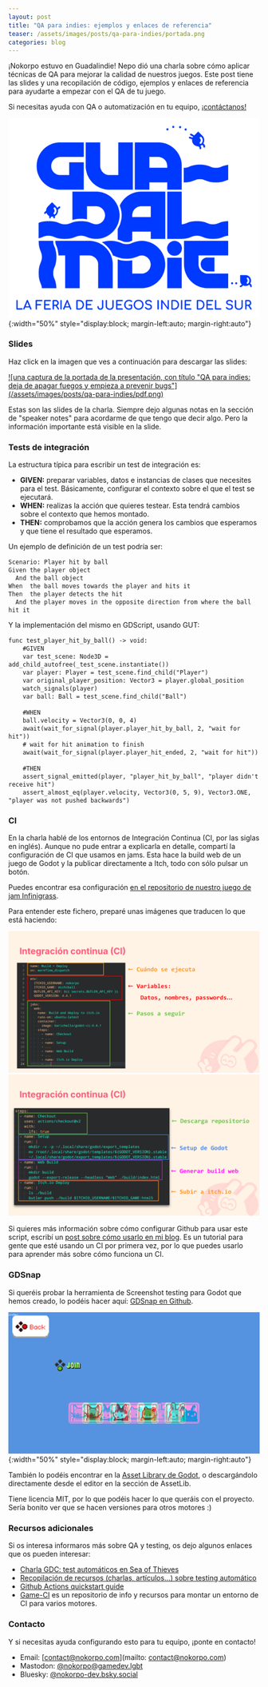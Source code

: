 ```yaml
---
layout: post
title: "QA para indies: ejemplos y enlaces de referencia"
teaser: /assets/images/posts/qa-para-indies/portada.png
categories: blog
---
```


¡Nokorpo estuvo en Guadalindie! Nepo dió una charla sobre cómo aplicar técnicas de QA para mejorar la calidad de nuestros juegos. Este post tiene las slides y una recopilación de código, ejemplos y enlaces de referencia para ayudarte a empezar con el QA de tu juego.

Si necesitas ayuda con QA o automatización en tu equipo, [¡contáctanos!](#contacto)

![logo de Guadalindie, la feria de juegos indie del sur](/assets/images/posts/qa-para-indies/guadalindie-logo.png){:width="50%" style="display:block; margin-left:auto; margin-right:auto"}

### Slides

Haz click en la imagen que ves a continuación para descargar las slides:

<a href="/assets/downloads/guadalindie/guadalindie.pdf">
![una captura de la portada de la presentación, con título "QA para indies: deja de apagar fuegos y empieza a prevenir bugs"](/assets/images/posts/qa-para-indies/pdf.png)
</a>

Estas son las slides de la charla. Siempre dejo algunas notas en la sección de "speaker notes" para acordarme de que tengo que decir algo. Pero la información importante está visible en la slide.

### Tests de integración

La estructura típica para escribir un test de integración es:

* **GIVEN:** preparar variables, datos e instancias de clases que necesites para el test. Básicamente, configurar el contexto sobre el que el test se ejecutará.
* **WHEN:** realizas la acción que quieres testear. Esta tendrá cambios sobre el contexto que hemos montado.
* **THEN:** comprobamos que la acción genera los cambios que esperamos y que tiene el resultado que esperamos.

Un ejemplo de definición de un test podría ser:

```gherkin
Scenario: Player hit by ball
Given the player object
  And the ball object
When  the ball moves towards the player and hits it
Then  the player detects the hit
  And the player moves in the opposite direction from where the ball hit it
```

Y la implementación del mismo en GDScript, usando GUT:

```gdscript
func test_player_hit_by_ball() -> void:
	#GIVEN
	var test_scene: Node3D = add_child_autofree(_test_scene.instantiate())
	var player: Player = test_scene.find_child("Player")
	var original_player_position: Vector3 = player.global_position
	watch_signals(player)
	var ball: Ball = test_scene.find_child("Ball")

	#WHEN
	ball.velocity = Vector3(0, 0, 4)
	await(wait_for_signal(player.player_hit_by_ball, 2, "wait for hit"))
	# wait for hit animation to finish
	await(wait_for_signal(player.player_hit_ended, 2, "wait for hit"))
	
	#THEN
	assert_signal_emitted(player, "player_hit_by_ball", "player didn't receive hit")
	assert_almost_eq(player.velocity, Vector3(0, 5, 9), Vector3.ONE, "player was not pushed backwards")

```

### CI

En la charla hablé de los entornos de Integración Continua (CI, por las siglas en inglés). Aunque no pude entrar a explicarla en detalle, compartí la configuración de CI que usamos en jams. Esta hace la build web de un juego de Godot y la publicar directamente a Itch, todo con sólo pulsar un botón.

Puedes encontrar esa configuración [en el repositorio de nuestro juego de jam Infinigrass](https://github.com/Nokorpo/infinigrass/blob/main/.github/workflows/main.yml).

Para entender este fichero, preparé unas imágenes que traducen lo que está haciendo:

![Captura del fichero de configuración del CI de Michiball. Separo el fichero en 3 partes: la configuración de cuándo se ejecuta, la sección de variables y la sección de los pasos a seguir](/assets/images/posts/qa-para-indies/config_ci_01.png)
![Captura del fichero de configuración del CI de Michiball. Está enfocada la parte de los pasos a seguir. Los pasos están separados en 4 partes: descarga del repositorio, setup de godot, generar la build web, subirla a itch](/assets/images/posts/qa-para-indies/config_ci_02.png)

Si quieres más información sobre cómo configurar Github para usar este script, escribí un [post sobre cómo usarlo en mi blog](https://nepo.dev/posts/ci-config-para-jams.html). Es un tutorial para gente que esté usando un CI por primera vez, por lo que puedes usarlo para aprender más sobre cómo funciona un CI.

### GDSnap

Si queréis probar la herramienta de Screenshot testing para Godot que hemos creado, lo podéis hacer aquí: [GDSnap en Github](https://github.com/Nokorpo/GDsnap).

![imagen de diferencia entre 2 capturas generado por GDSnap](/assets/images/posts/qa-para-indies/player_selection_diff.png){:width="50%" style="display:block; margin-left:auto; margin-right:auto"}

También lo podéis encontrar en la [Asset Library de Godot](https://godotengine.org/asset-library/asset/4018), o descargándolo directamente desde el editor en la sección de AssetLib.

Tiene licencia MIT, por lo que podéis hacer lo que queráis con el proyecto. Sería bonito ver que se hacen versiones para otros motores :)

### Recursos adicionales

Si os interesa informaros más sobre QA y testing, os dejo algunos enlaces que os pueden interesar:
- [Charla GDC: test automáticos en Sea of Thieves](https://www.youtube.com/watch?v=X673tOi8pU8)
- [Recopilación de recursos (charlas, artículos...) sobre testing automático](https://trello.com/b/nGE5yqZk/game-automated-testing-resource-hub)
- [Github Actions quickstart guide](https://docs.github.com/en/actions/writing-workflows/quickstart)
- [Game-CI](https://game.ci/) es un repositorio de info y recursos para montar un entorno de CI para varios motores.

### Contacto

Y si necesitas ayuda configurando esto para tu equipo, ¡ponte en contacto!

* Email: [contact@nokorpo.com](mailto: contact@nokorpo.com)
* Mastodon: [@nokorpo@gamedev.lgbt](https://gamedev.lgbt/@nokorpo)
* Bluesky: [@nokorpo-dev.bsky.social](https://bsky.app/profile/nokorpo-dev.bsky.social)

